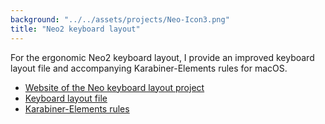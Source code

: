```yaml
---
background: "../../assets/projects/Neo-Icon3.png"
title: "Neo2 keyboard layout"
---
```


For the ergonomic Neo2 keyboard layout, I provide an improved keyboard layout
file and accompanying Karabiner-Elements rules for macOS.

- [Website of the Neo keyboard layout project](http://neo-layout.org/)
- [Keyboard layout file](https://github.com/jgosmann/neo2-layout-osx)
- [Karabiner-Elements rules](https://pqrs.org/osx/karabiner/complex_modifications/#neo2)
